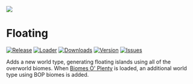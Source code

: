 [ISSUES]: https://github.com/PssbleTrngle/Floating/issues
[PROJECT]: https://www.curseforge.com/minecraft/mc-mods/floating
[DOWNLOAD]: https://www.curseforge.com/minecraft/mc-mods/floating/files
[FORGE]: https://files.minecraftforge.net/

![](https://cloud.somethingcatchy.net/s/wHA9G2JbcR5sXJs/preview)

# Floating
[![Release](https://img.shields.io/github/v/release/PssbleTrngle/Floating?label=Version&sort=semver)][DOWNLOAD]
[![Loader](https://img.shields.io/badge/built%20with-forge-red.svg?logo=conda-forge)][FORGE]
[![Downloads](http://cf.way2muchnoise.eu/full_floating_downloads.svg)][PROJECT]
[![Version](http://cf.way2muchnoise.eu/versions/floating.svg)][DOWNLOAD]
[![Issues](https://img.shields.io/github/issues/PssbleTrngle/floating?label=Issues)][ISSUES]

Adds a new world type, generating floating islands using all of the overworld biomes.
When [Biomes O' Plenty](https://www.curseforge.com/minecraft/mc-mods/biomes-o-plenty) is loaded, an additional world type using BOP biomes is added.
